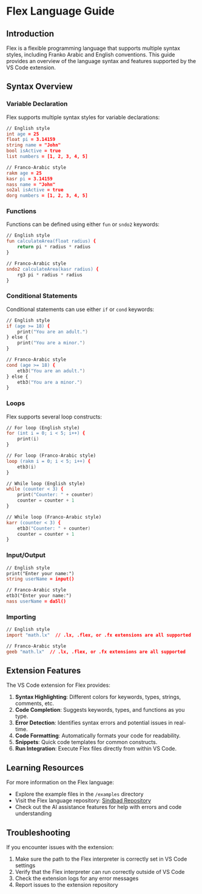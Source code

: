 # Flex Language Guide

## Introduction

Flex is a flexible programming language that supports multiple syntax styles, including Franko Arabic and English conventions. This guide provides an overview of the language syntax and features supported by the VS Code extension.

## Syntax Overview

### Variable Declaration

Flex supports multiple syntax styles for variable declarations:

```flex
// English style
int age = 25
float pi = 3.14159
string name = "John"
bool isActive = true
list numbers = [1, 2, 3, 4, 5]

// Franco-Arabic style
rakm age = 25
kasr pi = 3.14159
nass name = "John"
so2al isActive = true
dorg numbers = [1, 2, 3, 4, 5]
```

### Functions

Functions can be defined using either `fun` or `sndo2` keywords:

```flex
// English style
fun calculateArea(float radius) {
    return pi * radius * radius
}

// Franco-Arabic style
sndo2 calculateArea(kasr radius) {
    rg3 pi * radius * radius
}
```

### Conditional Statements

Conditional statements can use either `if` or `cond` keywords:

```flex
// English style
if (age >= 18) {
    print("You are an adult.")
} else {
    print("You are a minor.")
}

// Franco-Arabic style
cond (age >= 18) {
    etb3("You are an adult.")
} else {
    etb3("You are a minor.")
}
```

### Loops

Flex supports several loop constructs:

```flex
// For loop (English style)
for (int i = 0; i < 5; i++) {
    print(i)
}

// For loop (Franco-Arabic style)
loop (rakm i = 0; i < 5; i++) {
    etb3(i)
}

// While loop (English style)
while (counter < 3) {
    print("Counter: " + counter)
    counter = counter + 1
}

// While loop (Franco-Arabic style)
karr (counter < 3) {
    etb3("Counter: " + counter)
    counter = counter + 1
}
```

### Input/Output

```flex
// English style
print("Enter your name:")
string userName = input()

// Franco-Arabic style
etb3("Enter your name:")
nass userName = da5l()
```

### Importing

```flex
// English style
import "math.lx"  // .lx, .flex, or .fx extensions are all supported

// Franco-Arabic style
geeb "math.lx"  // .lx, .flex, or .fx extensions are all supported
```

## Extension Features

The VS Code extension for Flex provides:

1. **Syntax Highlighting**: Different colors for keywords, types, strings, comments, etc.
2. **Code Completion**: Suggests keywords, types, and functions as you type.
3. **Error Detection**: Identifies syntax errors and potential issues in real-time.
4. **Code Formatting**: Automatically formats your code for readability.
5. **Snippets**: Quick code templates for common constructs.
6. **Run Integration**: Execute Flex files directly from within VS Code.

## Learning Resources

For more information on the Flex language:

- Explore the example files in the `/examples` directory
- Visit the Flex language repository: [Sindbad Repository](https://github.com/MahmoudHanyFathalla/Sindbad)
- Check out the AI assistance features for help with errors and code understanding

## Troubleshooting

If you encounter issues with the extension:

1. Make sure the path to the Flex interpreter is correctly set in VS Code settings
2. Verify that the Flex interpreter can run correctly outside of VS Code
3. Check the extension logs for any error messages
4. Report issues to the extension repository
